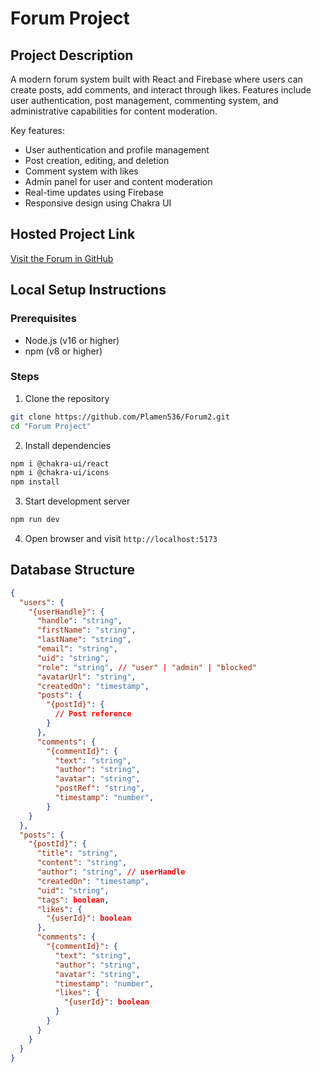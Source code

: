 # Forum Project

## Project Description

A modern forum system built with React and Firebase where users can create posts, add comments, and interact through likes. Features include user authentication, post management, commenting system, and administrative capabilities for content moderation.

Key features:

- User authentication and profile management
- Post creation, editing, and deletion
- Comment system with likes
- Admin panel for user and content moderation
- Real-time updates using Firebase
- Responsive design using Chakra UI

## Hosted Project Link

[Visit the Forum in GitHub](https://github.com/Plamen536/Forum2)

## Local Setup Instructions

### Prerequisites

- Node.js (v16 or higher)
- npm (v8 or higher)

### Steps

1. Clone the repository

```sh
git clone https://github.com/Plamen536/Forum2.git
cd "Forum Project"
```

2. Install dependencies

```sh
npm i @chakra-ui/react
npm i @chakra-ui/icons
npm install
```

3. Start development server

```sh
npm run dev
```

4. Open browser and visit `http://localhost:5173`

## Database Structure

```json
{
  "users": {
    "{userHandle}": {
      "handle": "string",
      "firstName": "string",
      "lastName": "string",
      "email": "string",
      "uid": "string",
      "role": "string", // "user" | "admin" | "blocked"
      "avatarUrl": "string",
      "createdOn": "timestamp",
      "posts": {
        "{postId}": {
          // Post reference
        }
      },
      "comments": {
        "{commentId}": {
          "text": "string",
          "author": "string",
          "avatar": "string",
          "postRef": "string",
          "timestamp": "number",
        }
    }
  },
  "posts": {
    "{postId}": {
      "title": "string",
      "content": "string",
      "author": "string", // userHandle
      "createdOn": "timestamp",
      "uid": "string",
      "tags": boolean,
      "likes": {
        "{userId}": boolean
      },
      "comments": {
        "{commentId}": {
          "text": "string",
          "author": "string",
          "avatar": "string",
          "timestamp": "number",
          "likes": {
            "{userId}": boolean
          }
        }
      }
    }
  }
}
```

